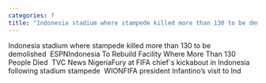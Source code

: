 ```yaml
---
categories: f
title: "Indonesia stadium where stampede killed more than 130 to be demolished  ESPN"
---
```

Indonesia stadium where stampede killed more than 130 to be demolished&nbsp;&nbsp;ESPNIndonesia To Rebuild Facility Where More Than 130 People Died&nbsp;&nbsp;TVC News NigeriaFury at FIFA chief`s kickabout in Indonesia following stadium stampede&nbsp;&nbsp;WIONFIFA president Infantino’s visit to Ind